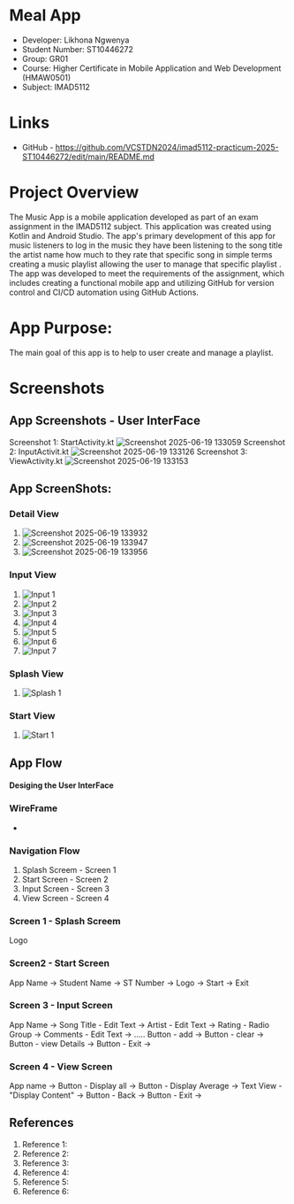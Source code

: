 
# Meal App
- Developer: Likhona Ngwenya
- Student Number: ST10446272
- Group: GR01
- Course: Higher Certificate in Mobile Application and Web Development (HMAW0501)
- Subject: IMAD5112

# Links
- GitHub - https://github.com/VCSTDN2024/imad5112-practicum-2025-ST10446272/edit/main/README.md


# Project Overview
The Music App is a mobile application developed as part of an exam assignment in the IMAD5112 subject. This application was created using Kotlin and Android Studio. The app's primary development of this app for music listeners to log in the music they have been listening to the song title the artist name how much to they rate that specific song in simple terms creating a music playlist allowing the user to manage that specific playlist . The app was developed to meet the requirements of the assignment, which includes creating a functional mobile app and utilizing GitHub for version control and CI/CD automation using GitHub Actions.

# App Purpose:
The main goal of this app is to help to user create and manage a playlist.

# Screenshots 
## App Screenshots - User InterFace
Screenshot 1: StartActivity.kt ![Screenshot 2025-06-19 133059](https://github.com/user-attachments/assets/3c13e20f-2a7d-4eb2-8791-bbdb910a8156)
Screenshot 2: InputActivit.kt ![Screenshot 2025-06-19 133126](https://github.com/user-attachments/assets/53d9ff3f-b59d-4c89-a539-e8bb0be4d191)
Screenshot 3: ViewActivity.kt ![Screenshot 2025-06-19 133153](https://github.com/user-attachments/assets/dfe95eac-ba83-403c-bd86-6b94c69b6ea9)


## App ScreenShots:
### Detail View
1. ![Screenshot 2025-06-19 133932](https://github.com/user-attachments/assets/086ca196-10ad-4075-b0a7-62a7fd343100)
2. ![Screenshot 2025-06-19 133947](https://github.com/user-attachments/assets/09ae4157-8561-46a3-b7fb-8da9dea210ca)
3. ![Screenshot 2025-06-19 133956](https://github.com/user-attachments/assets/3216e032-cf78-4514-b532-9156b74c5c66)

### Input  View
1. ![Input 1](https://github.com/user-attachments/assets/10a84d95-2ee8-4c7b-bafb-ffe42507cf9f)
2. ![Input 2](https://github.com/user-attachments/assets/2a1f25c4-5fd0-49cd-9dba-befa2ec918d5)
3. ![Input 3](https://github.com/user-attachments/assets/7991e90d-9bda-480d-98e5-13bc819e356a)
4. ![Input 4](https://github.com/user-attachments/assets/5095a20c-b43d-413c-903a-a775623b53e3)
5. ![Input 5](https://github.com/user-attachments/assets/a200f1b3-b82c-4dc7-9424-354b3a8460c9)
6. ![Input 6](https://github.com/user-attachments/assets/d1d98c12-9cd0-47d3-b0a4-f25ebce03d26)
7. ![Input 7](https://github.com/user-attachments/assets/142efa13-9cdf-4e6c-b4d4-89c17047fbb9)

### Splash View
1. ![Splash 1](https://github.com/user-attachments/assets/a4519225-a12b-4e0c-ac0e-aa4927de2e73)

### Start View
1. ![Start 1](https://github.com/user-attachments/assets/729a373a-667d-4d40-b381-e01cb634c816)



## App Flow
#### Desiging the User InterFace 
### WireFrame
-

### Navigation Flow
1. Splash Screem - Screen 1
2. Start Screen - Screen 2
3. Input Screen - Screen 3
4. View Screen - Screen 4

### Screen 1 - Splash Screem 
Logo

### Screen2 - Start Screen
App Name -> Student Name -> ST Number -> Logo -> Start -> Exit

### Screen 3 -  Input Screen
App Name -> Song Title - Edit Text -> Artist - Edit Text -> Rating - Radio Group -> Comments - Edit Text ->
.....
Button - add -> Button - clear -> Button - view Details -> Button - Exit ->

### Screen 4 - View Screen
App name ->
Button - Display all -> Button - Display Average -> Text View - "Display Content" -> Button - Back -> Button - Exit ->





## References

1. Reference 1: 
2. Reference 2: 
3. Reference 3: 
4. Reference 4: 
5. Reference 5: 
6. Reference 6: 


